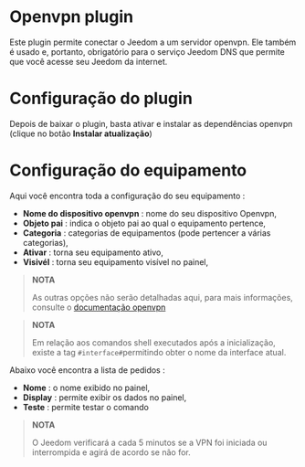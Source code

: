 # Openvpn plugin

Este plugin permite conectar o Jeedom a um servidor openvpn. Ele também é usado e, portanto, obrigatório para o serviço Jeedom DNS que permite que você acesse seu Jeedom da internet.

# Configuração do plugin

Depois de baixar o plugin, basta ativar e instalar as dependências openvpn (clique no botão **Instalar atualização**)

# Configuração do equipamento

Aqui você encontra toda a configuração do seu equipamento :

-   **Nome do dispositivo openvpn** : nome do seu dispositivo Openvpn,
-   **Objeto pai** : indica o objeto pai ao qual o equipamento pertence,
-   **Categoria** : categorias de equipamentos (pode pertencer a várias categorias),
-   **Ativar** : torna seu equipamento ativo,
-   **Visivél** : torna seu equipamento visível no painel,

> **NOTA**
>
> As outras opções não serão detalhadas aqui, para mais informações, consulte o [documentação openvpn](https://openvpn.net/index.php/open-source/documentation.html)

> **NOTA**
>
> Em relação aos comandos shell executados após a inicialização, existe a tag `#interface#`permitindo obter o nome da interface atual.

Abaixo você encontra a lista de pedidos :

-   **Nome** : o nome exibido no painel,
-   **Display** : permite exibir os dados no painel,
-   **Teste** : permite testar o comando

> **NOTA**
>
> O Jeedom verificará a cada 5 minutos se a VPN foi iniciada ou interrompida e agirá de acordo se não for.
